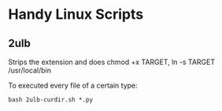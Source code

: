 # Handy Linux Scripts
## 2ulb
Strips the extension and does chmod +x TARGET, ln -s TARGET /usr/local/bin

To executed every file of a certain type:

`bash 2ulb-curdir.sh *.py`
